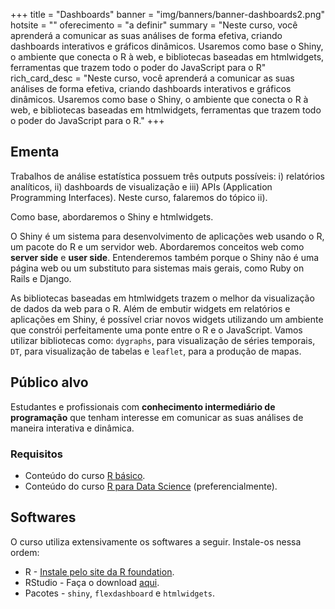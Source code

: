 +++
title = "Dashboards"
banner = "img/banners/banner-dashboards2.png"
hotsite = ""
oferecimento = "a definir"
summary = "Neste curso, você aprenderá a comunicar as suas análises de forma efetiva, criando dashboards interativos e gráficos dinâmicos. Usaremos como base o Shiny, o ambiente que conecta o R à web, e bibliotecas baseadas em htmlwidgets, ferramentas que trazem todo o poder do JavaScript para o R"
rich_card_desc = "Neste curso, você aprenderá a comunicar as suas análises de forma efetiva, criando dashboards interativos e gráficos dinâmicos. Usaremos como base o Shiny, o ambiente que conecta o R à web, e bibliotecas baseadas em htmlwidgets, ferramentas que trazem todo o poder do JavaScript para o R."
+++

## Ementa

Trabalhos de análise estatística possuem três outputs possíveis: i) relatórios analíticos, ii) dashboards de visualização e iii) APIs (Application Programming Interfaces). Neste curso, falaremos do tópico ii).

Como base, abordaremos o Shiny e htmlwidgets.

O Shiny é um sistema para desenvolvimento de aplicações web usando o R, um pacote do R e um servidor web. Abordaremos conceitos web como __server side__ e __user side__. Entenderemos também porque o Shiny não é uma página web ou um substituto para sistemas mais gerais, como Ruby on Rails e Django.

As bibliotecas baseadas em htmlwidgets trazem o melhor da visualização de dados da web para o R. Além de embutir widgets em relatórios e aplicações em Shiny, é possível criar novos widgets utilizando um ambiente que constrói perfeitamente uma ponte entre o R e o JavaScript. Vamos utilizar bibliotecas como: `dygraphs`, para visualização de séries temporais, `DT`, para visualização de tabelas e `leaflet`, para a produção de mapas. 

## Público alvo

Estudantes e profissionais com __conhecimento intermediário de programação__ que tenham interesse em comunicar as suas análises de maneira interativa e dinâmica.

### Requisitos

- Conteúdo do curso [R básico](http://curso-r.com/cursos/introducao-programacao-r/).
- Conteúdo do curso [R para Data Science](http://curso-r.com/cursos/r4ds/) (preferencialmente).

## Softwares

O curso utiliza extensivamente os softwares a seguir. Instale-os nessa ordem:

* R - [Instale pelo site da R foundation](https://www.r-project.org/).
* RStudio - Faça o download [aqui](https://www.rstudio.com/products/rstudio/download/preview/).
* Pacotes - `shiny`, `flexdashboard` e `htmlwidgets`.
